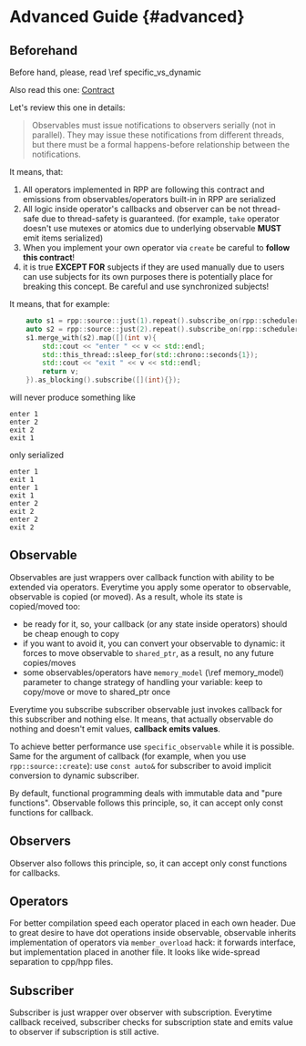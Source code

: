 # Advanced Guide {#advanced}

## Beforehand

Before hand, please, read \ref specific_vs_dynamic

Also read this one: [Contract](https://reactivex.io/documentation/contract.html)

Let's review this one in details:
> Observables must issue notifications to observers serially (not in parallel). They may issue these notifications from different threads, but there must be a formal happens-before relationship between the notifications.

It means, that:

1. All operators implemented in RPP are following this contract and emissions from observables/operators built-in in RPP are serialized
2. All logic inside operator's callbacks and observer can be not thread-safe due to thread-safety is guaranteed. (for example, `take` operator doesn't use mutexes or atomics due to underlying observable **MUST** emit items serialized)
3. When you implement your own operator via `create` be careful to **follow this contract**!
4. it is true **EXCEPT FOR** subjects if they are used manually due to users can use subjects for its own purposes there is potentially place for breaking this concept. Be careful and use synchronized subjects! 

It means, that for example:
```cpp
    auto s1 = rpp::source::just(1).repeat().subscribe_on(rpp::schedulers::new_thread{});
    auto s2 = rpp::source::just(2).repeat().subscribe_on(rpp::schedulers::new_thread{});
    s1.merge_with(s2).map([](int v){
        std::cout << "enter " << v << std::endl;
        std::this_thread::sleep_for(std::chrono::seconds{1});
        std::cout << "exit " << v << std::endl;
        return v;
    }).as_blocking().subscribe([](int){});
```
will never produce something like 
```
enter 1
enter 2
exit 2
exit 1
```
only serialized
```
enter 1
exit 1
enter 1
exit 1
enter 2
exit 2
enter 2
exit 2
```

## Observable

Observables are just wrappers over callback function with ability to be extended via operators. Everytime you apply some operator to observable, observable is copied (or moved). As a result, whole its state is copied/moved too:

- be ready for it, so, your callback (or any state inside operators) should be cheap enough to copy
- if you want to avoid it, you can convert your observable to dynamic: it forces to move observable to `shared_ptr`, as a result, no any future copies/moves
- some observables/operators have `memory_model` (\ref memory_model) parameter to change strategy of handling your variable: keep to copy/move or move to shared_ptr once

Everytime you subscribe subscriber observable just invokes callback for this subscriber and nothing else. It means, that actually observable do nothing and doesn't emit values, **callback emits values**.

To achieve better performance use `specific_observable` while it is possible. Same for the argument of callback (for example, when you use `rpp::source::create`): use `const auto&` for subscriber to avoid implicit conversion to dynamic subscriber.

By default, functional programming deals with immutable data and "pure functions". Observable follows this principle, so, it can accept only const functions for callback. 
## Observers

Observer also follows this principle, so, it can accept only const functions for callbacks. 

## Operators

For better compilation speed each operator placed in each own header. Due to great desire to have dot operations inside observable, observable inherits implementation of operators via `member_overload` hack: it forwards interface, but implementation placed in another file. It looks like wide-spread separation to cpp/hpp files.

## Subscriber

Subscriber is just wrapper over observer with subscription. Everytime callback received, subscriber checks for subscription state and emits value to observer if subscription is still active.
